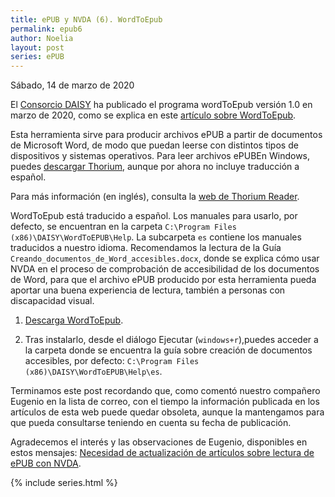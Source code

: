 ```yaml
---
title: ePUB y NVDA (6). WordToEpub
permalink: epub6
author: Noelia
layout: post
series: ePUB
---
```


<footer>Sábado, 14 de marzo de 2020</footer>

El [Consorcio DAISY](http://www.daisy.org/) ha publicado el programa wordToEpub versión 1.0 en marzo de 2020, como se explica en este [artículo sobre WordToEpub](https://daisy.org/activities/software/wordtoepub/).

Esta herramienta sirve para producir archivos ePUB a partir de documentos de Microsoft Word, de modo que puedan leerse con distintos tipos de dispositivos y sistemas operativos. Para leer archivos ePUBEn Windows, puedes [descargar Thorium](https://github.com/readium/readium-desktop/releases), aunque por ahora no incluye traducción a español.

Para más información (en inglés), consulta la [web de Thorium Reader](https://www.edrlab.org/software/thorium-reader/).

WordToEpub está traducido a español. Los manuales para usarlo, por defecto, se encuentran en la carpeta `C:\Program Files (x86)\DAISY\WordToEPUB\Help`. La subcarpeta `es` contiene los manuales traducidos a nuestro idioma. Recomendamos la lectura de la Guía `Creando_documentos_de_Word_accesibles.docx`, donde se explica cómo usar NVDA en el proceso de comprobación de accesibilidad de los documentos de Word, para que el archivo ePUB producido por esta herramienta pueda aportar una buena experiencia de lectura, también a personas con discapacidad visual.

1. [Descarga WordToEpub](https://dl.daisy.org/tools/WordToEPUB/setupWordToEPUB.exe).

2. Tras instalarlo, desde el diálogo Ejecutar (`windows+r`),puedes acceder a la carpeta donde se encuentra la guía sobre creación de documentos accesibles, por defecto: `C:\Program Files (x86)\DAISY\WordToEPUB\Help\es`.

Terminamos este post recordando que, como comentó nuestro compañero Eugenio en la lista de correo, con el tiempo la información publicada en los artículos de esta web puede quedar obsoleta, aunque la mantengamos para que pueda consultarse teniendo en cuenta su fecha de publicación.

Agradecemos el interés y las observaciones de Eugenio, disponibles en estos mensajes: [Necesidad de actualización de artículos sobre lectura de ePUB con NVDA](https://nvdaes.groups.io/g/lista/topic/71151920).

{% include series.html %}
